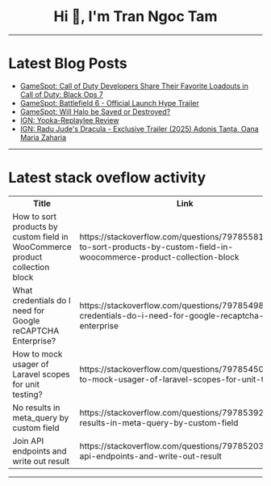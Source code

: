 <h1 align="center">Hi 👋, I'm Tran Ngoc Tam</h1>

---

# Latest Blog Posts 
<!-- BLOG-POST-LIST:START -->
- [GameSpot: Call of Duty Developers Share Their Favorite Loadouts in Call of Duty: Black Ops 7](https://dev.to/gg_news/gamespot-call-of-duty-developers-share-their-favorite-loadouts-in-call-of-duty-black-ops-7-3h9)
- [GameSpot: Battlefield 6 - Official Launch Hype Trailer](https://dev.to/gg_news/gamespot-battlefield-6-official-launch-hype-trailer-5c1m)
- [GameSpot: Will Halo be Saved or Destroyed?](https://dev.to/gg_news/gamespot-will-halo-be-saved-or-destroyed-22b9)
- [IGN: Yooka-Replaylee Review](https://dev.to/gg_news/ign-yooka-replaylee-review-1fhp)
- [IGN: Radu Jude&#39;s Dracula - Exclusive Trailer &lpar;2025&rpar; Adonis Tanța, Oana Maria Zaharia](https://dev.to/gg_news/ign-radu-judes-dracula-exclusive-trailer-2025-adonis-tanta-oana-maria-zaharia-3270)
<!-- BLOG-POST-LIST:END -->

---

# Latest stack oveflow activity
<table>
  <tr><th>Title</th><th>Link</th></tr>
  <!-- STACKOVERFLOW:START --><tr><td>How to sort products by custom field in WooCommerce product collection block</td><td>https://stackoverflow.com/questions/79785581/how-to-sort-products-by-custom-field-in-woocommerce-product-collection-block</td></tr><tr><td>What credentials do I need for Google reCAPTCHA Enterprise?</td><td>https://stackoverflow.com/questions/79785498/what-credentials-do-i-need-for-google-recaptcha-enterprise</td></tr><tr><td>How to mock usager of Laravel scopes for unit testing?</td><td>https://stackoverflow.com/questions/79785450/how-to-mock-usager-of-laravel-scopes-for-unit-testing</td></tr><tr><td>No results in meta_query by custom field</td><td>https://stackoverflow.com/questions/79785392/no-results-in-meta-query-by-custom-field</td></tr><tr><td>Join API endpoints and write out result</td><td>https://stackoverflow.com/questions/79785203/join-api-endpoints-and-write-out-result</td></tr><!-- STACKOVERFLOW:END -->
</table>

---


